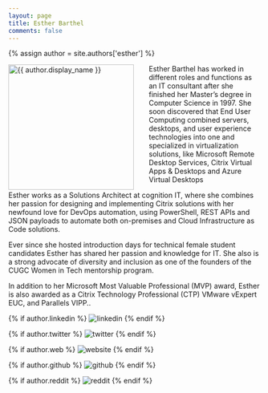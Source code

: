 ```yaml
---
layout: page
title: Esther Barthel
comments: false
---
```

{% assign author = site.authors['esther'] %}

<img style="float: left; width: 250px; margin-right: 30px;" src="{{ site.url }}{{ author.picture | relative_url }}" alt="{{ author.display_name }}">Esther Barthel has worked in different roles and functions as an IT consultant after she finished her Master’s degree in Computer Science in 1997. She soon discovered that End User Computing combined servers, desktops, and user experience technologies into one and specialized in virtualization solutions, like Microsoft Remote Desktop Services, Citrix Virtual Apps & Desktops and Azure Virtual Desktops

Esther works as a Solutions Architect at cognition IT, where she combines her passion for designing and implementing Citrix solutions with her newfound love for DevOps automation, using PowerShell, REST APIs and JSON payloads to automate both on-premises and Cloud Infrastructure as Code solutions.

Ever since she hosted introduction days for technical female student candidates Esther has shared her passion and knowledge for IT. She also is a strong advocate of diversity and inclusion as one of the founders of the CUGC Women in Tech mentorship program.

In addition to her Microsoft Most Valuable Professional (MVP) award, Esther is also awarded as a Citrix Technology Professional (CTP) VMware vExpert EUC, and Parallels VIPP..

<div class="social-button-member">
{% if author.linkedin %}
<a style="text-decoration: none;" href="{{author.linkedin}}" target="_blank"><img class="author-box-socials-icon" src="{{ site.baseurl }}/assets/images/social/027-linkedin.png" alt="linkedin"></a>
{% endif %}

{% if author.twitter %}
<a style="text-decoration: none;" href="{{author.twitter}}" target="_blank"><img class="author-box-socials-icon" src="{{ site.baseurl }}/assets/images/social/008-twitter.png" alt="twitter"></a>
{% endif %}

{% if author.web %}
<a style="text-decoration: none;" href="{{author.web}}" target="_blank"><img class="author-box-socials-icon" src="{{ site.baseurl }}/assets/images/social/030-html-5.png" alt="website"></a>
{% endif %}

{% if author.github %}
<a style="text-decoration: none;" href="{{author.github}}" target="_blank"><img class="author-box-socials-icon" src="{{ site.baseurl }}/assets/images/social/050-github.png" alt="github"></a>
{% endif %}

{% if author.reddit %}
<a style="text-decoration: none;" href="{{author.reddit}}" target="_blank"><img class="author-box-socials-icon" src="{{ site.baseurl }}/assets/images/social/018-reddit.png" alt="reddit"></a>
{% endif %}
</div>
